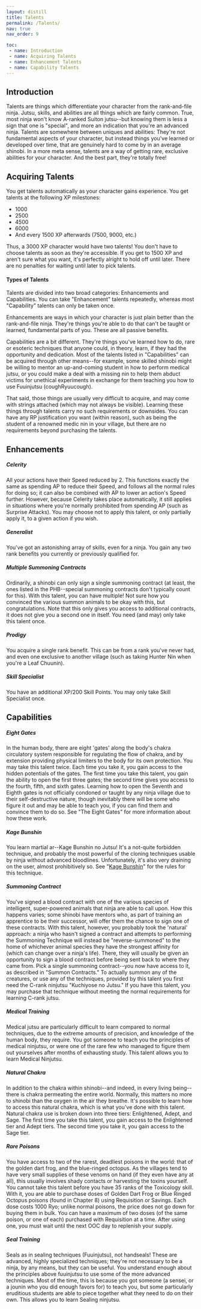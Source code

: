 ```yaml
---
layout: distill
title: Talents
permalink: /Talents/
nav: true
nav_order: 9

toc:
 - name: Introduction
 - name: Acquiring Talents
 - name: Enhancement Talents
 - name: Capability Talents
---
```

## Introduction
Talents are things which differentiate your character from the rank-and-file ninja. Jutsu, skills, and abilities are all things which are fairly common. True, most ninja won't know A-ranked Suiton jutsu--but knowing them is less a sign that one is "special", and more an indication that you're an advanced ninja. Talents are somewhere between uniques and abilities: They're not fundamental aspects of your character, but instead things you've learned or developed over time, that are genuinely hard to come by in an average shinobi. In a more meta sense, talents are a way of getting rare, exclusive abilities for your character. And the best part, they're totally free!

## Acquiring Talents
You get talents automatically as your character gains experience. You get talents at the following XP milestones:
 - 1000
 - 2500
 - 4500
 - 6000
 - And every 1500 XP afterwards (7500, 9000, etc.)

Thus, a 3000 XP character would have two talents! You don't have to choose talents as soon as they're accessible. If you get to 1500 XP and aren't sure what you want, it's perfectly alright to hold off until later. There are no penalties for waiting until later to pick talents.

#### Types of Talents
Talents are divided into two broad categories: Enhancements and Capabilities. You can take "Enhancement" talents repeatedly, whereas most "Capability" talents can only be taken once.

Enhancements are ways in which your character is just plain better than the rank-and-file ninja. They're things you're able to do that can't be taught or learned, fundamental parts of you. These are all passive benefits.

Capabilities are a bit different. They're things you've learned how to do, rare or esoteric techniques that anyone could, in theory, learn, if they had the opportunity and dedication. Most of the talents listed in "Capabilities" can be acquired through other means--for example, some skilled shinobi might be willing to mentor an up-and-coming student in how to perform medical jutsu, or you could make a deal with a missing nin to help them abduct victims for unethical experiments in exchange for them teaching you how to use Fuuinjutsu (coughRyuucough).

That said, those things are usually very difficult to acquire, and may come with strings attached (which may not always be visible). Learning these things through talents carry no such requirements or downsides. You can have any RP justification you want (within reason), such as being the student of a renowned medic nin in your village, but there are no requirements beyond purchasing the talents.

## Enhancements
##### Celerity
All your actions have their Speed reduced by 2. This functions exactly the same as spending AP to reduce their Speed, and follows all the normal rules for doing so; it can also be combined with AP to lower an action's Speed further. However, because Celerity takes place automatically, it still applies in situations where you're normally prohibited from spending AP (such as Surprise Attacks). You may choose not to apply this talent, or only partially apply it, to a given action if you wish.

##### Generalist
You've got an astonishing array of skills, even for a ninja. You gain any two rank benefits you currently or previously qualified for.

##### Multiple Summoning Contracts
Ordinarily, a shinobi can only sign a single summoning contract (at least, the ones listed in the PHB--special summoning contracts don't typically count for this). With this talent, you can have multiple! Not sure how you convinced the various summon animals to be okay with this, but congratulations. Note that this only gives you access to additional contracts, it does not give you a second one in itself. You need (and may) only take this talent once.

##### Prodigy
You acquire a single rank benefit. This can be from a rank you've never had, and even one exclusive to another village (such as taking Hunter Nin when you're a Leaf Chuunin).

##### Skill Specialist
You have an additional XP/200 Skill Points. You may only take Skill Specialist once.

## Capabilities
##### Eight Gates
In the human body, there are eight 'gates' along the body's chakra circulatory system responsible for regulating the flow of chakra, and by extension providing physical limiters to the body for its own protection. You may take this talent twice. Each time you take it, you gain access to the hidden potentials of the gates. The first time you take this talent, you gain the ability to open the first three gates; the second time gives you access to the fourth, fifth, and sixth gates. Learning how to open the Seventh and Eighth gates is not officially condoned or taught by any ninja village due to their self-destructive nature, though inevitably there will be some who figure it out and may be able to teach you, if you can find them and convince them to do so. See "The Eight Gates" for more information about how these work.

##### Kage Bunshin
You learn martial ar--Kage Bunshin no Jutsu! It's a not-quite forbidden technique, and probably the most powerful of the cloning techniques usable by ninja without advanced bloodlines. Unfortunately, it's also very draining on the user, almost prohibitively so. See "[Kage Bunshin](https://anchorsify.github.io/KageBunshin/)" for the rules for this technique.

##### Summoning Contract
You've signed a blood contract with one of the various species of intelligent, super-powered animals that ninja are able to call upon. How this happens varies; some shinobi have mentors who, as part of training an apprentice to be their successor, will offer them the chance to sign one of these contracts. With this talent, however, you probably took the 'natural' approach: a ninja who hasn't signed a contract and attempts to performing the Summoning Technique will instead be "reverse-summoned" to the home of whichever animal species they have the strongest affinity for (which can change over a ninja's life). There, they will usually be given an opportunity to sign a blood contract before being sent back to where they came from. Pick a single summoning contract--you now have access to it, as described in "Summon Contracts." To actually summon any of the creatures, or use any of the techniques, provided by this talent you first need the C-rank ninjutsu "Kuchiyose no Jutsu." If you have this talent, you may purchase that technique without meeting the normal requirements for learning C-rank jutsu.

##### Medical Training
Medical jutsu are particularly difficult to learn compared to normal techniques, due to the extreme amounts of precision, and knowledge of the human body, they require. You got someone to teach you the principles of medical ninjutsu, or were one of the rare few who managed to figure them out yourselves after months of exhausting study. This talent allows you to learn Medical Ninjutsu.

##### Natural Chakra
In addition to the chakra within shinobi--and indeed, in every living being--there is chakra permeating the entire world. Normally, this matters no more to shinobi than the oxygen in the air they breathe. It's possible to learn how to access this natural chakra, which is what you've done with this talent. Natural chakra use is broken down into three tiers: Enlightened, Adept, and Sage. The first time you take this talent, you gain access to the Enlightened tier and Adept tiers. The second time you take it, you gain access to the Sage tier.

##### Rare Poisons
You have access to two of the rarest, deadliest poisons in the world: that of the golden dart frog, and the blue-ringed octopus. As the villages tend to have very small supplies of these venoms on hand (if they even have any at all), this usually involves shady contacts or harvesting the toxins yourself. You cannot take this talent before you have 35 ranks of the Toxicology skill. With it, you are able to purchase doses of Golden Dart Frog or Blue Ringed Octopus poisons (found in Chapter 8) using Requisition or Savings. Each dose costs 1000 Ryo; unlike normal poisons, the price does not go down for buying them in bulk. You can have a maximum of two doses (of the same poison, or one of each) purchased with Requisition at a time. After using one, you must wait until the next OOC day to replenish your supply.

##### Seal Training
Seals as in sealing techniques (Fuuinjutsu), not handseals! These are advanced, highly specialized techniques; they're not necessary to be a ninja, by any means, but they can be useful. You understand enough about the principles above fuuinjutsu to use some of the more advanced techniques. Most of the time, this is because you got someone (a sensei, or a jounin who you did enough favors for) to teach you, but some particularly eruditious students are able to piece together what they need to do on their own. This allows you to learn Sealing ninjutsu.
